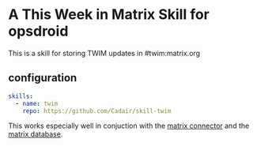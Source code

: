 # A This Week in Matrix Skill for opsdroid

This is a skill for storing TWIM updates in #twim:matrix.org

## configuration


```yaml
skills:
  - name: twim
    repo: https://github.com/Cadair/skill-twim
```

This works especially well in conjuction with the [matrix
connector](https://github.com/opsdroid/connector-matrix) and the [matrix
database](https://github.com/SolarDrew/database-matrix).
